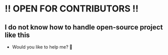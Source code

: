 # ‼️ OPEN FOR CONTRIBUTORS ‼️

## I do not know how to handle open-source project like this
- Would you like to help me? 🥺
